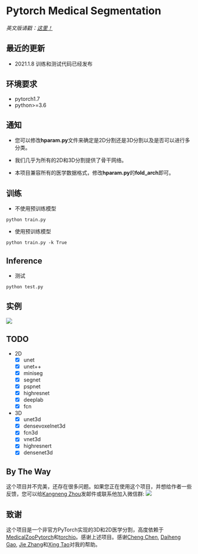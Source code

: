 # Pytorch Medical Segmentation
<i>英文版请戳：<a href='https://github.com/MontaEllis/Pytorch-Medical-Segmentation/blob/master/README.md'>这里！</a></i><br />


## 最近的更新
* 2021.1.8 训练和测试代码已经发布

## 环境要求
* pytorch1.7
* python>=3.6

## 通知
* 您可以修改**hparam.py**文件来确定是2D分割还是3D分割以及是否可以进行多分类。

* 我们几乎为所有的2D和3D分割提供了骨干网络。
* 本项目兼容所有的医学数据格式，修改**hparam.py**的**fold_arch**即可。


## 训练
* 不使用预训练模型
```
python train.py
```
* 使用预训练模型
```
python train.py -k True
```
  
## Inference
* 测试
```
python test.py
```

## 实例
![](https://ellis.oss-cn-beijing.aliyuncs.com/img/20210108181532.png)


## TODO
* 2D
    - [x] unet
    - [x] unet++
    - [x] miniseg
    - [x] segnet
    - [x] pspnet
    - [x] highresnet
    - [x] deeplab
    - [x] fcn
* 3D
    - [x] unet3d
    - [x] densevoxelnet3d
    - [x] fcn3d
    - [x] vnet3d
    - [x] highresnert
    - [x] densenet3d

## By The Way
这个项目并不完美，还存在很多问题。如果您正在使用这个项目，并想给作者一些反馈，您可以给[Kangneng Zhou](elliszkn@163.com)发邮件或联系他加入微信群:
![](https://ellis.oss-cn-beijing.aliyuncs.com/img/20210108181721.png)

## 致谢
这个项目是一个非官方PyTorch实现的3D和2D医学分割，高度依赖于[MedicalZooPytorch](https://github.com/black0017/MedicalZooPytorch)和[torchio](https://github.com/fepegar/torchio)。感谢上述项目。感谢[Cheng Chen](b20170310@xs.ustb.edu.cn), [Daiheng Gao](samuel.gao023@gmail.com), [Jie Zhang](jpeter.zhang@connect.polyu.hk)和[Xing Tao](kakatao@foxmail.com)对我的帮助。
